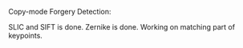 Copy-mode Forgery Detection:

  SLIC and SIFT is done.
  Zernike is done.
  Working on matching part of keypoints.
  
